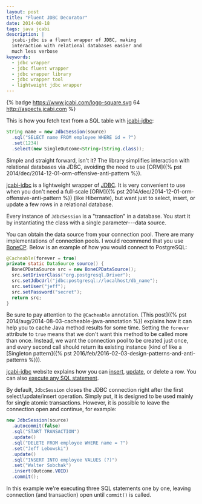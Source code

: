 ```yaml
---
layout: post
title: "Fluent JDBC Decorator"
date: 2014-08-18
tags: java jcabi
description: |
  jcabi-jdbc is a fluent wrapper of JDBC, making
  interaction with relational databases easier and
  much less verbose
keywords:
  - jdbc wrapper
  - jdbc fluent wrapper
  - jdbc wrapper library
  - jdbc wrapper tool
  - lightweight jdbc wrapper
---
```


{% badge https://www.jcabi.com/logo-square.svg 64 http://aspects.jcabi.com %}

This is how you fetch text from a SQL table
with [jcabi-jdbc](http://jdbc.jcabi.com):

```java
String name = new JdbcSession(source)
  .sql("SELECT name FROM employee WHERE id = ?")
  .set(1234)
  .select(new SingleOutcome<String>(String.class));
```

Simple and straight forward, isn't it? The library
simplifies interaction with relational databases
via JDBC, avoiding the need to use
[ORM]({% pst 2014/dec/2014-12-01-orm-offensive-anti-pattern %}).

<!--more-->

[jcabi-jdbc](http://jdbc.jcabi.com) is a lightweight wrapper of
[JDBC](http://www.oracle.com/technetwork/java/javase/jdbc/index.html).
It is very convenient to use when you don't need a full-scale
[ORM]({% pst 2014/dec/2014-12-01-orm-offensive-anti-pattern %})
(like Hibernate), but want just to select, insert, or update
a few rows in a relational database.

Every instance of `JdbcSession` is a "transaction" in a database.
You start it by instantiating the class with a single parameter---data source.

You can obtain the data source from your connection pool. There are many
implementations of connection pools. I would recommend that you use
[BoneCP](http://www.jolbox.com/). Below is an example of how you would connect to PostgreSQL:

```java
@Cacheable(forever = true)
private static DataSource source() {
  BoneCPDataSource src = new BoneCPDataSource();
  src.setDriverClass("org.postgresql.Driver");
  src.setJdbcUrl("jdbc:postgresql://localhost/db_name");
  src.setUser("jeff");
  src.setPassword("secret");
  return src;
}
```

Be sure to pay attention to the `@Cacheable` annotation.
[This post]({% pst 2014/aug/2014-08-03-cacheable-java-annotation %})
explains how it can help you to cache Java method results for some time.
Setting the `forever` attribute to `true` means that we don't want this
method to be called more than once. Instead, we want the connection pool
to be created just once, and every second call should return its
existing instance (kind of like a
[Singleton pattern]({% pst 2016/feb/2016-02-03-design-patterns-and-anti-patterns %})).

[jcabi-jdbc](http://jdbc.jcabi.com) website explains how you
can [insert](http://jdbc.jcabi.com/example-insert.html),
[update](http://jdbc.jcabi.com/example-update.html), or
delete a row. You can also
[execute any SQL statement](http://jdbc.jcabi.com/example-execute.html).

By default, `JdbcSession` closes the JDBC connection right after the
first select/update/insert operation. Simply put, it is designed
to be used mainly for single atomic transactions. However, it is
possible to leave the connection open and continue, for example:

```java
new JdbcSession(source)
  .autocommit(false)
  .sql("START TRANSACTION")
  .update()
  .sql("DELETE FROM employee WHERE name = ?")
  .set("Jeff Lebowski")
  .update()
  .sql("INSERT INTO employee VALUES (?)")
  .set("Walter Sobchak")
  .insert(Outcome.VOID)
  .commit();
```

In this example we're executing three SQL statements one by one, leaving
connection (and transaction) open until `commit()` is called.

